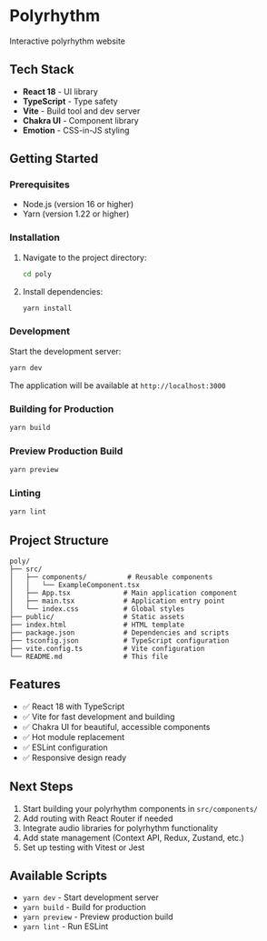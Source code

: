 # Polyrhythm
Interactive polyrhythm website

## Tech Stack
- **React 18** - UI library
- **TypeScript** - Type safety
- **Vite** - Build tool and dev server
- **Chakra UI** - Component library
- **Emotion** - CSS-in-JS styling

## Getting Started

### Prerequisites
- Node.js (version 16 or higher)
- Yarn (version 1.22 or higher)

### Installation
1. Navigate to the project directory:
   ```bash
   cd poly
   ```

2. Install dependencies:
   ```bash
   yarn install
   ```

### Development
Start the development server:
```bash
yarn dev
```

The application will be available at `http://localhost:3000`

### Building for Production
```bash
yarn build
```

### Preview Production Build
```bash
yarn preview
```

### Linting
```bash
yarn lint
```

## Project Structure
```
poly/
├── src/
│   ├── components/          # Reusable components
│   │   └── ExampleComponent.tsx
│   ├── App.tsx             # Main application component
│   ├── main.tsx            # Application entry point
│   └── index.css           # Global styles
├── public/                 # Static assets
├── index.html              # HTML template
├── package.json            # Dependencies and scripts
├── tsconfig.json           # TypeScript configuration
├── vite.config.ts          # Vite configuration
└── README.md               # This file
```

## Features
- ✅ React 18 with TypeScript
- ✅ Vite for fast development and building
- ✅ Chakra UI for beautiful, accessible components
- ✅ Hot module replacement
- ✅ ESLint configuration
- ✅ Responsive design ready

## Next Steps
1. Start building your polyrhythm components in `src/components/`
2. Add routing with React Router if needed
3. Integrate audio libraries for polyrhythm functionality
4. Add state management (Context API, Redux, Zustand, etc.)
5. Set up testing with Vitest or Jest

## Available Scripts
- `yarn dev` - Start development server
- `yarn build` - Build for production
- `yarn preview` - Preview production build
- `yarn lint` - Run ESLint

